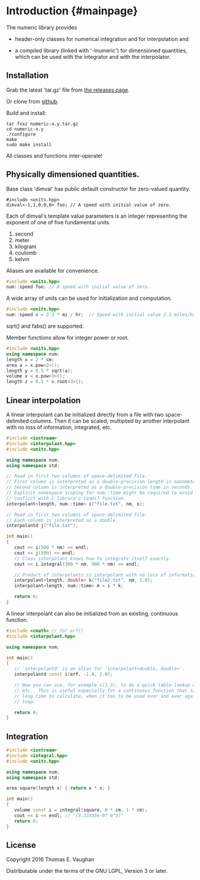 
# Introduction  {#mainpage}

The numeric library provides

 - header-only classes for numerical integration and for interpolation and

 - a compiled library (linked with '-lnumeric') for dimensioned quantities,
   which can be used with the integrator and with the interpolator.

## Installation

Grab the latest 'tar.gz' file from [the releases
page](https://github.com/tevaughan/numeric/releases).

Or clone from [github](https://github.com/tevaughan/numeric).

Build and install:
```
tar fvxz numeric-x.y.tar.gz
cd numeric-x.y
./configure
make
sudo make install
```

All classes and functions inter-operate!

## Physically dimensioned quantities.

Base class 'dimval' has public default constructor for zero-valued quantity.

~~~~{.c++}
#include <units.hpp>
dimval<-1,1,0,0,0> foo; // A speed with initial value of zero.
~~~~

Each of dimval's template value parameters is an integer representing the
exponent of one of five fundamental units.

1. second
2. meter
3. kilogram
4. coulomb
5. kelvin

Aliases are available for convenience.
```.c++
#include <units.hpp>
num::speed foo; // A speed with initial value of zero.
```

A wide array of units can be used for initialization and computation.
```c++
#include <units.hpp>
num::speed v = 2.3 * mi / hr;  // Speed with initial value 2.3 miles/hour.
```

sqrt() and fabs() are supported.

Member functions allow for integer power or root.
```c++
#include <units.hpp>
using namespace num;
length x = 2 * cm;
area a = x.pow<2>();
length y = 0.5 * sqrt(a);
volume v = x.pow<3>();
length z = 0.1 * v.root<3>();
```

## Linear interpolation

A linear interpolant can be initialized directly from a file with two
space-delimited columns.  Then it can be scaled, multiplied by another
interpolant with no loss of information, integrated, etc.

```c++
#include <iostream>
#include <interpolant.hpp>
#include <units.hpp>

using namespace num;
using namespace std;

// Read in first two columns of space-delimited file.
// First column is interpreted as a double-precision length in nanometers.
// Second column is interpreted as a double-precision time in seconds.
// Explicit namespace scoping for num::time might be required to avoid
// conflict with C library's time() function.
interpolant<length, num::time> i("file.txt", nm, s);

// Read in first two columns of space-delimited file.
// Each column is interpreted as a double.
interpolantd j("file.txt");

int main()
{
   cout << i(500 * nm) << endl;
   cout << j(500) << endl;
   // Class interpolant knows how to integrate itself exactly.
   cout << i.integral(300 * nm, 900 * nm) << endl;

   // Product of interpolants is interpolant with no loss of information.
   interpolant<length, double> k("file2.txt", nm, 1.0);
   interpolant<length, num::time> m = i * k;

   return 0;
}
```

A linear interpolant can also be initialized from an existing, continuous
function.

```.c++
#include <cmath> // for erf()
#include <interpolant.hpp>

using namespace num;

int main()
{
   // 'interpolantd' is an alias for 'interpolant<double, double>'.
   interpolantd const i(erf, -1.0, 2.0);

   // Now you can use, for example i(1.3), to do a quick table-lookup of erf(),
   // etc.  This is useful especially for a continuous function that takes a
   // long time to calculate, when it has to be used over and over again in a
   // loop.

   return 0;
}
```

## Integration

```c++
#include <iostream>
#include <integral.hpp>
#include <units.hpp>

using namespace num;
using namespace std;

area square(length x) { return x * x; }

int main()
{
   volume const i = integral(square, 0 * cm, 1 * cm);
   cout << i << endl; // "[3.33333e-07 m^3]"
   return 0;
}
```

## License

Copyright 2016
Thomas E. Vaughan

Distributable under the terms of the GNU LGPL, Version 3 or later.


